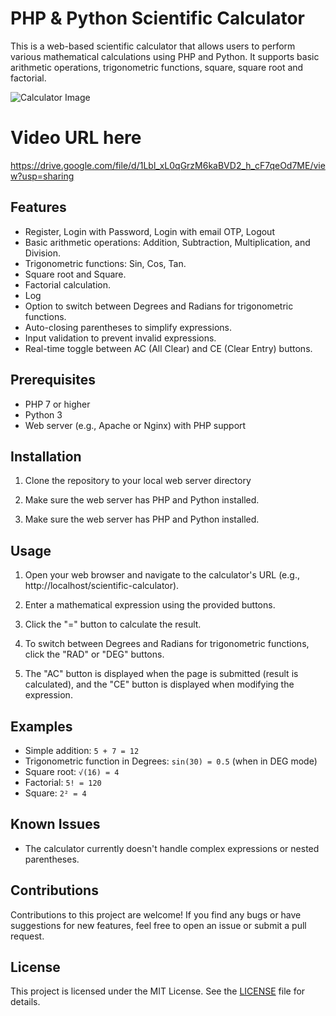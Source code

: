 # PHP & Python Scientific Calculator

This is a web-based scientific calculator that allows users to perform various mathematical calculations using PHP and Python. It supports basic arithmetic operations, trigonometric functions, square, square root and factorial.

![Calculator Image](https://drive.google.com/uc?export=view&id=15fQ9RgBt_gBx8lGt9I77f5l-GjA0ZvAt)

# Video URL here
https://drive.google.com/file/d/1Lbl_xL0qGrzM6kaBVD2_h_cF7qeOd7ME/view?usp=sharing

## Features

- Register, Login with Password, Login with email OTP, Logout
- Basic arithmetic operations: Addition, Subtraction, Multiplication, and Division.
- Trigonometric functions: Sin, Cos, Tan.
- Square root and Square.
- Factorial calculation.
- Log
- Option to switch between Degrees and Radians for trigonometric functions.
- Auto-closing parentheses to simplify expressions.
- Input validation to prevent invalid expressions.
- Real-time toggle between AC (All Clear) and CE (Clear Entry) buttons.

## Prerequisites

- PHP 7 or higher
- Python 3
- Web server (e.g., Apache or Nginx) with PHP support

## Installation

1. Clone the repository to your local web server directory

2. Make sure the web server has PHP and Python installed.

3. Make sure the web server has PHP and Python installed.

## Usage

1. Open your web browser and navigate to the calculator's URL (e.g., http://localhost/scientific-calculator).

2. Enter a mathematical expression using the provided buttons.

3. Click the "=" button to calculate the result.

4. To switch between Degrees and Radians for trigonometric functions, click the "RAD" or "DEG" buttons.

5. The "AC" button is displayed when the page is submitted (result is calculated), and the "CE" button is displayed when modifying the expression.

## Examples

- Simple addition: `5 + 7 = 12`
- Trigonometric function in Degrees: `sin(30) = 0.5` (when in DEG mode)
- Square root: `√(16) = 4`
- Factorial: `5! = 120`
- Square: `2² = 4`

## Known Issues

- The calculator currently doesn't handle complex expressions or nested parentheses.

## Contributions

Contributions to this project are welcome! If you find any bugs or have suggestions for new features, feel free to open an issue or submit a pull request.

## License

This project is licensed under the MIT License. See the [LICENSE](LICENSE) file for details.
